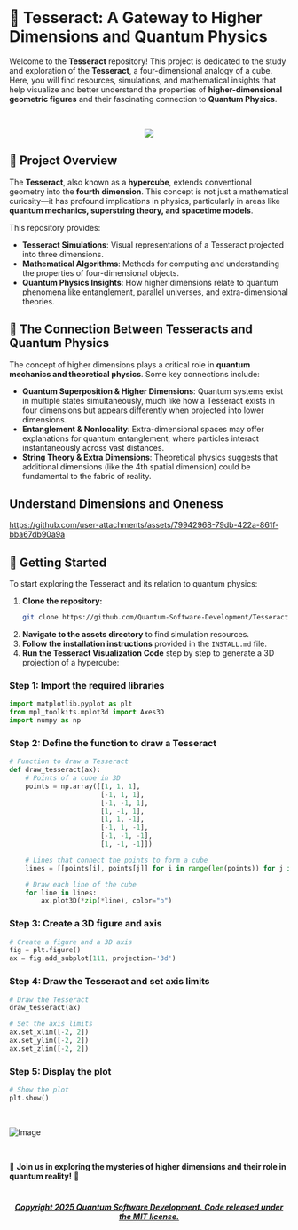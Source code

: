 <br>
 
# 🧊 Tesseract: A Gateway to Higher Dimensions and Quantum Physics

Welcome to the **Tesseract** repository! This project is dedicated to the study and exploration of the **Tesseract**, a four-dimensional analogy of a cube. Here, you will find resources, simulations, and mathematical insights that help visualize and better understand the properties of **higher-dimensional geometric figures** and their fascinating connection to **Quantum Physics**.

 <br>

<p align="center"> 
 <img src="https://user-images.githubusercontent.com/113218619/235282961-b85e69fe-6d0f-4b7e-aeb0-bc7171fa3eb8.gif" />
 
 <br>


## 🌌 Project Overview

The **Tesseract**, also known as a **hypercube**, extends conventional geometry into the **fourth dimension**. This concept is not just a mathematical curiosity—it has profound implications in physics, particularly in areas like **quantum mechanics, superstring theory, and spacetime models**.

This repository provides:

- **Tesseract Simulations**: Visual representations of a Tesseract projected into three dimensions.
- **Mathematical Algorithms**: Methods for computing and understanding the properties of four-dimensional objects.
- **Quantum Physics Insights**: How higher dimensions relate to quantum phenomena like entanglement, parallel universes, and extra-dimensional theories.

## 🔬 The Connection Between Tesseracts and Quantum Physics

The concept of higher dimensions plays a critical role in **quantum mechanics and theoretical physics**. Some key connections include:

- **Quantum Superposition & Higher Dimensions**: Quantum systems exist in multiple states simultaneously, much like how a Tesseract exists in four dimensions but appears differently when projected into lower dimensions.
- **Entanglement & Nonlocality**: Extra-dimensional spaces may offer explanations for quantum entanglement, where particles interact instantaneously across vast distances.
- **String Theory & Extra Dimensions**: Theoretical physics suggests that additional dimensions (like the 4th spatial dimension) could be fundamental to the fabric of reality.

  

## Understand Dimensions and Oneness

https://github.com/user-attachments/assets/79942968-79db-422a-861f-bba67db90a9a



## 🚀 Getting Started

To start exploring the Tesseract and its relation to quantum physics:

1. **Clone the repository:**
   ```sh
   git clone https://github.com/Quantum-Software-Development/Tesseract.git
   ```
2. **Navigate to the assets directory** to find simulation resources.
3. **Follow the installation instructions** provided in the `INSTALL.md` file.
4. **Run the Tesseract Visualization Code** step by step to generate a 3D projection of a hypercube:

### Step 1: Import the required libraries
```python
import matplotlib.pyplot as plt
from mpl_toolkits.mplot3d import Axes3D
import numpy as np
```

### Step 2: Define the function to draw a Tesseract
```python
# Function to draw a Tesseract
def draw_tesseract(ax):
    # Points of a cube in 3D
    points = np.array([[1, 1, 1],
                       [-1, 1, 1],
                       [-1, -1, 1],
                       [1, -1, 1],
                       [1, 1, -1],
                       [-1, 1, -1],
                       [-1, -1, -1],
                       [1, -1, -1]])

    # Lines that connect the points to form a cube
    lines = [[points[i], points[j]] for i in range(len(points)) for j in range(i+1, len(points)) if np.sum(np.abs(points[i] - points[j])) == 2]

    # Draw each line of the cube
    for line in lines:
        ax.plot3D(*zip(*line), color="b")
```

### Step 3: Create a 3D figure and axis
```python
# Create a figure and a 3D axis
fig = plt.figure()
ax = fig.add_subplot(111, projection='3d')
```

### Step 4: Draw the Tesseract and set axis limits
```python
# Draw the Tesseract
draw_tesseract(ax)

# Set the axis limits
ax.set_xlim([-2, 2])
ax.set_ylim([-2, 2])
ax.set_zlim([-2, 2])
```

### Step 5: Display the plot
```python
# Show the plot
plt.show()
```

<br>

![Image](https://github.com/user-attachments/assets/ac4d29bf-b1f1-4930-a8d5-b7fe9eee88aa)

<br>

🌟 **Join us in exploring the mysteries of higher dimensions and their role in quantum reality!** 🚀


 #

 ##### <p align="center"> [Copyright 2025 Quantum Software Development. Code released under the MIT license.](https://github.com/Quantum-Software-Development/Tesseract/blob/6b429d3539b048ee43670235c5b97fe918efda89/LICENSE)



<!--
<br>

<p align="center"> 
 <img src="https://user-images.githubusercontent.com/113218619/235283209-286d481d-47f5-47e3-be81-c3ddab0cd93a.png"  />

<p align="center"> 
 <img src="https://user-images.githubusercontent.com/113218619/235283420-3c655c06-0ec5-4792-ba85-b566d3af706f.png" />

<p align="center"> 
<img src="https://user-images.githubusercontent.com/113218619/235283271-e9452b16-c298-4f3d-aa26-2a11fd0a9811.png" />
   
<br>
-->


















 




